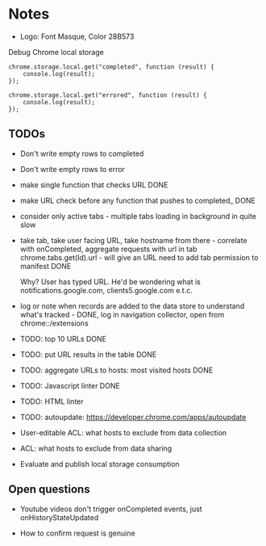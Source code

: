 # Notes

* Logo: Font Masque, Color 28B573

Debug Chrome local storage

```
chrome.storage.local.get("completed", function (result) {
    console.log(result);
});

chrome.storage.local.get("errored", function (result) {
    console.log(result);
});
```

## TODOs

* Don't write empty rows to completed

* Don't write empty rows to error

* make single function that checks URL DONE

* make URL check before any function that pushes to completed_ DONE

* consider only active tabs - multiple tabs loading in background in quite slow

* take tab, take user facing URL, take hostname from there - correlate with onCompleted, aggregate
  requests with url in tab
  chrome.tabs.get(Id).url - will give an URL
  need to add tab permission to manifest DONE

  Why? User has typed URL. He'd be wondering what is notifications.google.com, clients5.google.com e.t.c.


* log or note when records are added to the data store to understand what's tracked - DONE, log in navigation collector,
  open from chrome::/extensions

* TODO: top 10 URLs DONE

* TODO: put URL results in the table DONE

* TODO: aggregate URLs to hosts: most visited hosts DONE

* TODO: Javascript linter DONE

* TODO: HTML linter

* TODO: autoupdate: https://developer.chrome.com/apps/autoupdate

* User-editable ACL: what hosts to exclude from data collection

* ACL: what hosts to exclude from data sharing

* Evaluate and publish local storage consumption

## Open questions

* Youtube videos don't trigger onCompleted events, just onHistoryStateUpdated

* How to confirm request is genuine
